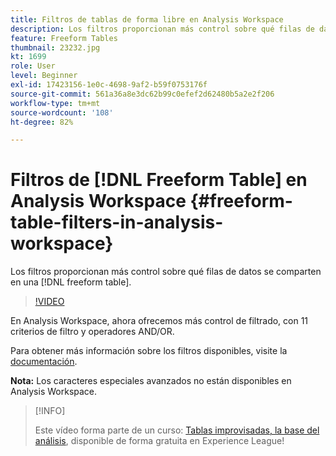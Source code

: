 ```yaml
---
title: Filtros de tablas de forma libre en Analysis Workspace
description: Los filtros proporcionan más control sobre qué filas de datos se comparten en una tabla de forma libre.
feature: Freeform Tables
thumbnail: 23232.jpg
kt: 1699
role: User
level: Beginner
exl-id: 17423156-1e0c-4698-9af2-b59f0753176f
source-git-commit: 561a36a8e3dc62b99c0efef2d62480b5a2e2f206
workflow-type: tm+mt
source-wordcount: '108'
ht-degree: 82%

---
```


# Filtros de [!DNL Freeform Table] en Analysis Workspace {#freeform-table-filters-in-analysis-workspace}

Los filtros proporcionan más control sobre qué filas de datos se comparten en una [!DNL freeform table].

>[!VIDEO](https://video.tv.adobe.com/v/23232/?quality=12)

En Analysis Workspace, ahora ofrecemos más control de filtrado, con 11 criterios de filtro y operadores AND/OR.

Para obtener más información sobre los filtros disponibles, visite la [documentación](https://experienceleague.adobe.com/docs/analytics-platform/using/cja-workspace/visualizations/freeform-table/pagination-filtering-sorting.html?lang=es#cja-workspace).

**Nota:** Los caracteres especiales avanzados no están disponibles en Analysis Workspace.

>[!INFO]
>
> Este vídeo forma parte de un curso: [Tablas improvisadas, la base del análisis](https://experienceleague.adobe.com/?recommended=Analytics-U-1-2020.3), disponible de forma gratuita en Experience League!
